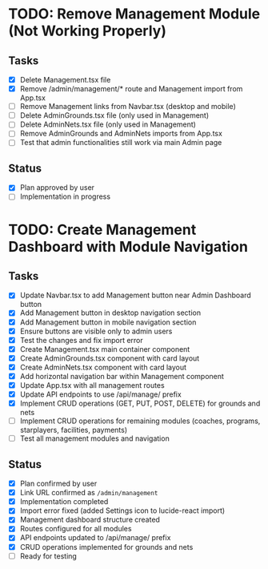 # TODO: Remove Management Module (Not Working Properly)

## Tasks
- [x] Delete Management.tsx file
- [x] Remove /admin/management/* route and Management import from App.tsx
- [ ] Remove Management links from Navbar.tsx (desktop and mobile)
- [ ] Delete AdminGrounds.tsx file (only used in Management)
- [ ] Delete AdminNets.tsx file (only used in Management)
- [ ] Remove AdminGrounds and AdminNets imports from App.tsx
- [ ] Test that admin functionalities still work via main Admin page

## Status
- [x] Plan approved by user
- [ ] Implementation in progress

# TODO: Create Management Dashboard with Module Navigation

## Tasks
- [x] Update Navbar.tsx to add Management button near Admin Dashboard button
- [x] Add Management button in desktop navigation section
- [x] Add Management button in mobile navigation section
- [x] Ensure buttons are visible only to admin users
- [x] Test the changes and fix import error
- [x] Create Management.tsx main container component
- [x] Create AdminGrounds.tsx component with card layout
- [x] Create AdminNets.tsx component with card layout
- [x] Add horizontal navigation bar within Management component
- [x] Update App.tsx with all management routes
- [x] Update API endpoints to use /api/manage/ prefix
- [x] Implement CRUD operations (GET, PUT, POST, DELETE) for grounds and nets
- [ ] Implement CRUD operations for remaining modules (coaches, programs, starplayers, facilities, payments)
- [ ] Test all management modules and navigation

## Status
- [x] Plan confirmed by user
- [x] Link URL confirmed as `/admin/management`
- [x] Implementation completed
- [x] Import error fixed (added Settings icon to lucide-react import)
- [x] Management dashboard structure created
- [x] Routes configured for all modules
- [x] API endpoints updated to /api/manage/ prefix
- [x] CRUD operations implemented for grounds and nets
- [ ] Ready for testing
